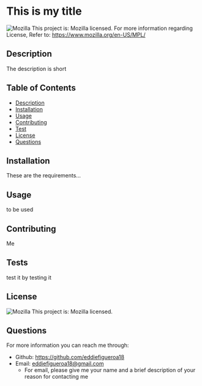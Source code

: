 
# This is my title
![Mozilla](https://img.shields.io/badge/License-Mozilla-yellowg) This project is: Mozilla licensed.
For more information regarding License, Refer to:  https://www.mozilla.org/en-US/MPL/
## Description
The description is short
## Table of Contents 
* [Description](#Description)
* [Installation](#Installation)
* [Usage](#Usage)
* [Contributing](#Contributing)
* [Test](#Tests)
* [License](#License)
* [Questions](#Questions)
## Installation
These are the requirements...
## Usage
to be used
## Contributing
Me
## Tests
test it by testing it
## License 
![Mozilla](https://img.shields.io/badge/License-Mozilla-yellowg) This project is: Mozilla licensed.
## Questions
For more information you can reach me through:
* Github: https://github.com/eddiefigueroa18
* Email: eddiefigueroa18@gmail.com
    - For email, please give me your name and a brief description of your reason for contacting me 